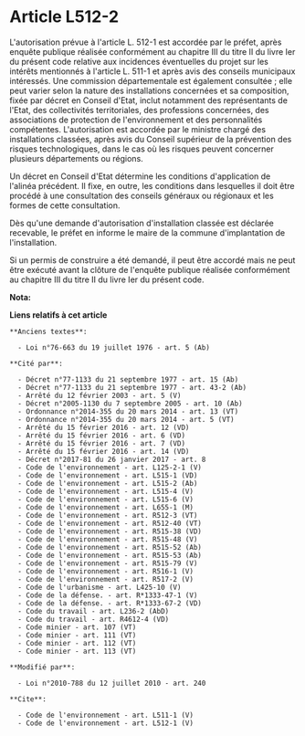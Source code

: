 # Article L512-2

L'autorisation prévue à l'article L. 512-1 est accordée par le préfet, après enquête publique réalisée conformément au
chapitre III du titre II du livre Ier du présent code relative aux incidences éventuelles du projet sur les intérêts
mentionnés à l'article L. 511-1 et après avis des conseils municipaux intéressés. Une commission départementale est également
consultée ; elle peut varier selon la nature des installations concernées et sa composition, fixée par décret en Conseil
d'Etat, inclut notamment des représentants de l'Etat, des collectivités territoriales, des professions concernées, des
associations de protection de l'environnement et des personnalités compétentes. L'autorisation est accordée par le ministre
chargé des installations classées, après avis du Conseil supérieur de la prévention des risques technologiques, dans le cas
où les risques peuvent concerner plusieurs départements ou régions. 

Un décret en Conseil d'Etat détermine les conditions d'application de l'alinéa précédent. Il fixe, en outre, les conditions
dans lesquelles il doit être procédé à une consultation des conseils généraux ou régionaux et les formes de cette
consultation. 

Dès qu'une demande d'autorisation d'installation classée est déclarée recevable, le préfet en informe le maire de la commune
d'implantation de l'installation. 

Si un permis de construire a été demandé, il peut être accordé mais ne peut être exécuté avant la clôture de l'enquête
publique réalisée conformément au chapitre III du titre II du livre Ier du présent code.

**Nota:**



**Liens relatifs à cet article**

	**Anciens textes**:

	  - Loi n°76-663 du 19 juillet 1976 - art. 5 (Ab)

	**Cité par**:

	  - Décret n°77-1133 du 21 septembre 1977 - art. 15 (Ab)
	  - Décret n°77-1133 du 21 septembre 1977 - art. 43-2 (Ab)
	  - Arrêté du 12 février 2003 - art. 5 (V)
	  - Décret n°2005-1130 du 7 septembre 2005 - art. 10 (Ab)
	  - Ordonnance n°2014-355 du 20 mars 2014 - art. 13 (VT)
	  - Ordonnance n°2014-355 du 20 mars 2014 - art. 5 (VT)
	  - Arrêté du 15 février 2016 - art. 12 (VD)
	  - Arrêté du 15 février 2016 - art. 6 (VD)
	  - Arrêté du 15 février 2016 - art. 7 (VD)
	  - Arrêté du 15 février 2016 - art. 14 (VD)
	  - Décret n°2017-81 du 26 janvier 2017 - art. 8
	  - Code de l'environnement - art. L125-2-1 (V)
	  - Code de l'environnement - art. L515-1 (VD)
	  - Code de l'environnement - art. L515-2 (Ab)
	  - Code de l'environnement - art. L515-4 (V)
	  - Code de l'environnement - art. L515-6 (V)
	  - Code de l'environnement - art. L655-1 (M)
	  - Code de l'environnement - art. R512-3 (VT)
	  - Code de l'environnement - art. R512-40 (VT)
	  - Code de l'environnement - art. R515-38 (VD)
	  - Code de l'environnement - art. R515-48 (V)
	  - Code de l'environnement - art. R515-52 (Ab)
	  - Code de l'environnement - art. R515-53 (Ab)
	  - Code de l'environnement - art. R515-79 (V)
	  - Code de l'environnement - art. R516-1 (V)
	  - Code de l'environnement - art. R517-2 (V)
	  - Code de l'urbanisme - art. L425-10 (V)
	  - Code de la défense. - art. R*1333-47-1 (V)
	  - Code de la défense. - art. R*1333-67-2 (VD)
	  - Code du travail - art. L236-2 (AbD)
	  - Code du travail - art. R4612-4 (VD)
	  - Code minier - art. 107 (VT)
	  - Code minier - art. 111 (VT)
	  - Code minier - art. 112 (VT)
	  - Code minier - art. 113 (VT)

	**Modifié par**:

	  - Loi n°2010-788 du 12 juillet 2010 - art. 240

	**Cite**:

	  - Code de l'environnement - art. L511-1 (V)
	  - Code de l'environnement - art. L512-1 (V)
